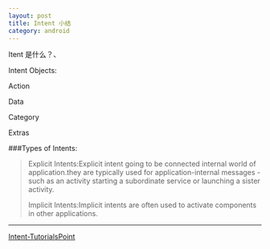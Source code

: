 ```yaml
---
layout: post
title: Intent 小结
category: android
---
```


Itent 是什么？、

> 



Intent Objects:

Action

Data

Category

Extras


###Types of Intents:
> Explicit Intents:Explicit intent going to be connected internal world of application.they are typically used for application-internal messages - such as an activity starting a subordinate service or launching a sister activity. 
> 
> Implicit Intents:Implicit intents are often used to activate components in other applications. 



---

[Intent-TutorialsPoint ](http://www.tutorialspoint.com/android/android_intents_filters.htm  "TutorialsPoint")
